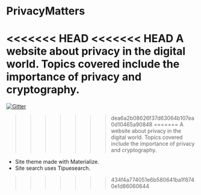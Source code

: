 # PrivacyMatters

<<<<<<< HEAD
<<<<<<< HEAD
A website about privacy in the digital world. Topics covered include the importance of privacy and cryptography.
=======
[![Gitter](https://badges.gitter.im/WorldOfWebsites/PrivacyMatters.svg)](https://gitter.im/WorldOfWebsites/PrivacyMatters?utm_source=badge&utm_medium=badge&utm_campaign=pr-badge&utm_content=badge)
>>>>>>> dea6a2b08626f37d63064b107ea0d10465a90848
=======
A website about privacy in the digital world. Topics covered include the importance of privacy and cryptography.

- Site theme made with Materialize.
- Site search uses Tipuesearch.
>>>>>>> 434f4a774051e6b580641ba1f8740e1d86060644
